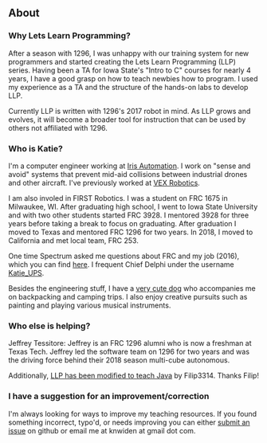 ## About

### Why Lets Learn Programming?

After a season with 1296, I was unhappy with our training system for new programmers and started creating the Lets Learn Programming (LLP) series. Having been a TA for Iowa State's "Intro to C" courses for nearly 4 years, I have a good grasp on how to teach newbies how to program. I used my experience as a TA and the structure of the hands-on labs to develop LLP.

Currently LLP is written with 1296's 2017 robot in mind. As LLP grows and evolves, it will become a broader tool for instruction that can be used by others not affiliated with 1296.


### Who is Katie?

I'm a computer engineer working at [Iris Automation](https://www.irisonboard.com/). I work on "sense and avoid" systems that prevent mid-aid collisions between industrial drones and other aircraft. I've previously worked at [VEX Robotics](https://www.vexrobotics.com/).

I am also involed in FIRST Robotics. I was a student on FRC 1675 in Milwaukee, WI. After graduating high school, I went to Iowa State University and with two other students started FRC 3928. I mentored 3928 for three years before taking a break to focus on graduating. After graduation I moved to Texas and mentored FRC 1296 for two years. In 2018, I moved to California and met local team, FRC 253.

One time Spectrum asked me questions about FRC and my job (2016), which you can find [here](http://blog.spectrum3847.org/2016/10/katie-widen-this-is-how-i-work.html). I frequent Chief Delphi under the username [Katie_UPS](https://www.chiefdelphi.com/forums/member.php?u=25036).

Besides the engineering stuff, I have a [very cute dog](https://www.instagram.com/gatsbypaws/) who accompanies me on backpacking and camping trips. I also enjoy creative pursuits such as painting and playing various musical instruments.

### Who else is helping?

Jeffrey Tessitore: Jeffrey is an FRC 1296 alumni who is now a freshman at Texas Tech. Jeffrey led the software team on 1296 for two years and was the driving force behind their 2018 season multi-cube autonomous.

Additionally, [LLP has been modified to teach Java](https://github.com/Filip3314/LetsLearnProgramming) by Filip3314. Thanks Filip!

### I have a suggestion for an improvement/correction

I'm always looking for ways to improve my teaching resources. If you found something incorrect, typo'd, or needs improving you can either [submit an issue](https://github.com/kwiden/LetsLearnProgramming/issues) on github or email me at knwiden at gmail dot com.

